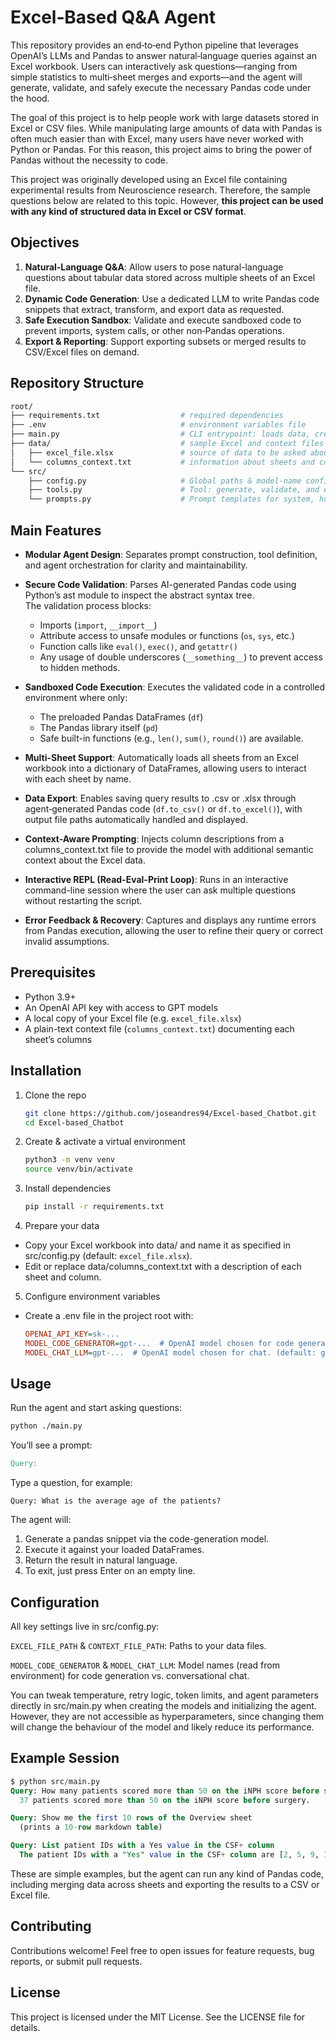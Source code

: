 # Excel‑Based Q&A Agent
This repository provides an end‑to‑end Python pipeline that leverages OpenAI’s LLMs and Pandas to answer natural‑language queries against an Excel workbook. Users can interactively ask questions—ranging from simple statistics to multi‑sheet merges and exports—and the agent will generate, validate, and safely execute the necessary Pandas code under the hood.

The goal of this project is to help people work with large datasets stored in Excel or CSV files. While manipulating large amounts of data with Pandas is often much easier than with Excel, many users have never worked with Python or Pandas. For this reason, this project aims to bring the power of Pandas without the necessity to code.

This project was originally developed using an Excel file containing experimental results from Neuroscience research. Therefore, the sample questions below are related to this topic. However, **this project can be used with any kind of structured data in Excel or CSV format**.

## Objectives
1. **Natural‑Language Q&A**: Allow users to pose natural-language questions about tabular data stored across multiple sheets of an Excel file. 
2. **Dynamic Code Generation**: Use a dedicated LLM to write Pandas code snippets that extract, transform, and export data as requested. 
3. **Safe Execution Sandbox**: Validate and execute sandboxed code to prevent imports, system calls, or other non‑Pandas operations. 
4. **Export & Reporting**: Support exporting subsets or merged results to CSV/Excel files on demand.

## Repository Structure
  ```bash
  root/
  ├── requirements.txt                  # required dependencies
  ├── .env                              # environment variables file
  ├── main.py                           # CLI entrypoint: loads data, creates & runs the agent loop
  ├── data/                             # sample Excel and context files (gitignored if private)
  │   ├── excel_file.xlsx               # source of data to be asked about
  │   └── columns_context.txt           # information about sheets and columns from the Excel file
  └── src/
      ├── config.py                     # Global paths & model‑name configuration via .env
      ├── tools.py                      # Tool: generate, validate, and execute Pandas code safely
      └── prompts.py                    # Prompt templates for system, human, and tool orchestration 
  ```

## Main Features
* **Modular Agent Design**: Separates prompt construction, tool definition, and agent orchestration for clarity and maintainability. 
* **Secure Code Validation**: Parses AI-generated Pandas code using Python’s ast module to inspect the abstract syntax tree.\
  The validation process blocks:
  - Imports (```import```, ```__import__```)
  - Attribute access to unsafe modules or functions (```os```, ```sys```, etc.)
  - Function calls like ```eval()```, ```exec()```, and ```getattr()```
  - Any usage of double underscores (```__something__```) to prevent access to hidden methods.

* **Sandboxed Code Execution**: Executes the validated code in a controlled environment where only:
  - The preloaded Pandas DataFrames (```df```)
  - The Pandas library itself (```pd```)
  - Safe built-in functions (e.g., ```len()```, ```sum()```, ```round()```) are available.

* **Multi-Sheet Support**: Automatically loads all sheets from an Excel workbook into a dictionary of DataFrames, allowing users to interact with each sheet by name.

* **Data Export**: Enables saving query results to .csv or .xlsx through agent‑generated Pandas code (```df.to_csv()``` or ```df.to_excel()```), with output file paths automatically handled and displayed.

* **Context-Aware Prompting**: Injects column descriptions from a columns_context.txt file to provide the model with additional semantic context about the Excel data.

* **Interactive REPL (Read-Eval-Print Loop)**: Runs in an interactive command-line session where the user can ask multiple questions without restarting the script.

* **Error Feedback & Recovery**: Captures and displays any runtime errors from Pandas execution, allowing the user to refine their query or correct invalid assumptions.


## Prerequisites
- Python 3.9+
- An OpenAI API key with access to GPT models
- A local copy of your Excel file (e.g. `excel_file.xlsx`)
- A plain-text context file (`columns_context.txt`) documenting each sheet’s columns

## Installation
1. Clone the repo
   ```bash
   git clone https://github.com/joseandres94/Excel-based_Chatbot.git
   cd Excel-based_Chatbot
   ```

2. Create & activate a virtual environment
   ```bash
   python3 -m venv venv
   source venv/bin/activate
   ```

3. Install dependencies
   ```bash
   pip install -r requirements.txt
   ```

4. Prepare your data
* Copy your Excel workbook into data/ and name it as specified in src/config.py (default: `excel_file.xlsx`).
* Edit or replace data/columns_context.txt with a description of each sheet and column.

5. Configure environment variables
- Create a .env file in the project root with:
  ```ini
  OPENAI_API_KEY=sk-...
  MODEL_CODE_GENERATOR=gpt-...  # OpenAI model chosen for code generation. (default: gpt-4.1-mini)
  MODEL_CHAT_LLM=gpt-...  # OpenAI model chosen for chat. (default: gpt-4.1-mini)
  ```
  
## Usage
Run the agent and start asking questions:

  ```bash
  python ./main.py
  ```

You’ll see a prompt:
  ```makefile
  Query:
  ```

Type a question, for example:
  ```
  Query: What is the average age of the patients?
  ```

The agent will:
1. Generate a pandas snippet via the code-generation model.
2. Execute it against your loaded DataFrames.
3. Return the result in natural language.
4. To exit, just press Enter on an empty line.

## Configuration
All key settings live in src/config.py:

`EXCEL_FILE_PATH` & `CONTEXT_FILE_PATH`: Paths to your data files.

`MODEL_CODE_GENERATOR` & `MODEL_CHAT_LLM`: Model names (read from environment) for code generation vs. conversational chat.

You can tweak temperature, retry logic, token limits, and agent parameters directly in src/main.py when creating the models and initializing the agent. However, they are not accessible as hyperparameters, since changing them will change the behaviour of the model and likely reduce its performance.

## Example Session
  ```sql
  $ python src/main.py
  Query: How many patients scored more than 50 on the iNPH score before surgery?
    37 patients scored more than 50 on the iNPH score before surgery.

  Query: Show me the first 10 rows of the Overview sheet
    (prints a 10-row markdown table)

  Query: List patient IDs with a Yes value in the CSF+ column
    The patient IDs with a "Yes" value in the CSF+ column are [2, 5, 9, 11, 14, 20, 23, 24, 33].
  ```
These are simple examples, but the agent can run any kind of Pandas code, including merging data across sheets and exporting the results to a CSV or Excel file.

## Contributing
Contributions welcome! Feel free to open issues for feature requests, bug reports, or submit pull requests.

## License
This project is licensed under the MIT License. See the LICENSE file for details.
